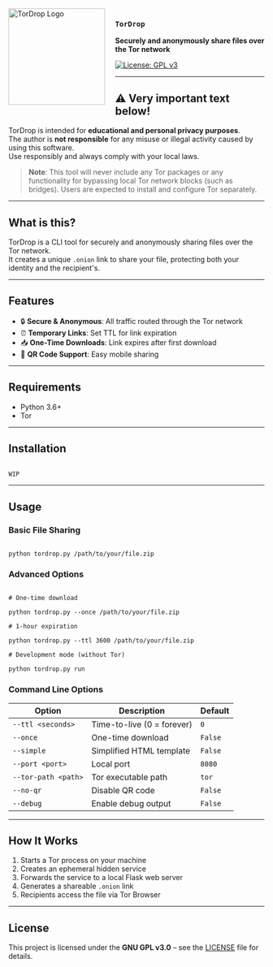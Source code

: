 
<img src="https://static.venterum.com/img/tordrop-768.png" alt="TorDrop Logo" align="left" width="190" height="190" align="left" style="margin-right: 20px;">

### `TorDrop`

**Securely and anonymously share files over the Tor network**

[![License: GPL v3](https://ziadoua.github.io/m3-Markdown-Badges/badges/LicenceGPLv3/licencegplv31.svg)](#)

---

## ⚠️ Very important text below!

TorDrop is intended for **educational and personal privacy purposes**.  
The author is **not responsible** for any misuse or illegal activity caused by using this software.  
Use responsibly and always comply with your local laws.

> **Note**: This tool will never include any Tor packages or any functionality for bypassing local Tor network blocks (such as bridges). Users are expected to install and configure Tor separately.

---

## What is this?

TorDrop is a CLI tool for securely and anonymously sharing files over the Tor network.  
It creates a unique `.onion` link to share your file, protecting both your identity and the recipient's.

---

## Features

- 🔒 **Secure & Anonymous**: All traffic routed through the Tor network  
- ⏰ **Temporary Links**: Set TTL for link expiration  
- 📥 **One-Time Downloads**: Link expires after first download  
- 📱 **QR Code Support**: Easy mobile sharing  

---

## Requirements

- Python 3.6+  
- Tor  

---

## Installation

```

WIP

```

---

## Usage

### Basic File Sharing

```

python tordrop.py /path/to/your/file.zip

```

### Advanced Options

```

# One-time download

python tordrop.py --once /path/to/your/file.zip

# 1-hour expiration

python tordrop.py --ttl 3600 /path/to/your/file.zip

# Development mode (without Tor)

python tordrop.py run

```

### Command Line Options

| Option | Description | Default |
|--------|-------------|---------|
| `--ttl <seconds>` | Time-to-live (0 = forever) | `0` |
| `--once` | One-time download | `False` |
| `--simple` | Simplified HTML template | `False` |
| `--port <port>` | Local port | `8080` |
| `--tor-path <path>` | Tor executable path | `tor` |
| `--no-qr` | Disable QR code | `False` |
| `--debug` | Enable debug output | `False` |

---

## How It Works

1. Starts a Tor process on your machine  
2. Creates an ephemeral hidden service  
3. Forwards the service to a local Flask web server  
4. Generates a shareable `.onion` link  
5. Recipients access the file via Tor Browser  

---

## License

This project is licensed under the **GNU GPL v3.0** – see the [LICENSE](LICENSE) file for details.